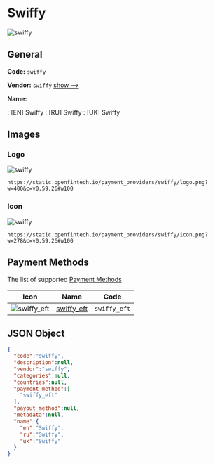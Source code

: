 
# Swiffy 
![swiffy](https://static.openfintech.io/payment_providers/swiffy/logo.png?w=400&c=v0.59.26#w100)  

## General 
 
**Code:** `swiffy` 
 
**Vendor:** `swiffy` [show -->](/vendors/swiffy/) 
 
**Name:** 
 
:	[EN] Swiffy 
:	[RU] Swiffy 
:	[UK] Swiffy 
 

## Images 

### Logo 
 
![swiffy](https://static.openfintech.io/payment_providers/swiffy/logo.png?w=400&c=v0.59.26#w100)  

```
https://static.openfintech.io/payment_providers/swiffy/logo.png?w=400&c=v0.59.26#w100
```  

### Icon 
 
![swiffy](https://static.openfintech.io/payment_providers/swiffy/icon.png?w=278&c=v0.59.26#w100)  

```
https://static.openfintech.io/payment_providers/swiffy/icon.png?w=278&c=v0.59.26#w100
```  

## Payment Methods 
 
The list of supported [Payment Methods](/payment-methods/) 

|Icon|Name|Code| 
|:---:|:---:|:---:| 
|![swiffy_eft](https://static.openfintech.io/payment_methods/swiffy_eft/icon.png?w=278&c=v0.59.26#w100) |[swiffy_eft](/payment-methods/swiffy_eft/)|`swiffy_eft`| 
 

## JSON Object 

```json
{
  "code":"swiffy",
  "description":null,
  "vendor":"swiffy",
  "categories":null,
  "countries":null,
  "payment_method":[
    "swiffy_eft"
  ],
  "payout_method":null,
  "metadata":null,
  "name":{
    "en":"Swiffy",
    "ru":"Swiffy",
    "uk":"Swiffy"
  }
}
```  
